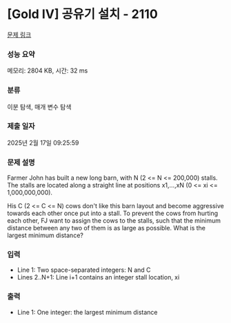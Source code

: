 # [Gold IV] 공유기 설치 - 2110 

[문제 링크](https://www.acmicpc.net/problem/2110) 

### 성능 요약

메모리: 2804 KB, 시간: 32 ms

### 분류

이분 탐색, 매개 변수 탐색

### 제출 일자

2025년 2월 17일 09:25:59

### 문제 설명

<p>Farmer John has built a new long barn, with N (2 <= N <= 200,000) stalls. The stalls are located along a straight line at positions x1,...,xN (0 <= xi <= 1,000,000,000).</p>

<p>His C (2 <= C <= N) cows don't like this barn layout and become aggressive towards each other once put into a stall. To prevent the cows from hurting each other, FJ want to assign the cows to the stalls, such that the minimum distance between any two of them is as large as possible. What is the largest minimum distance?</p>

### 입력 

 <ul>
	<li>Line 1: Two space-separated integers: N and C</li>
	<li>Lines 2..N+1: Line i+1 contains an integer stall location, xi</li>
</ul>

### 출력 

 <ul>
	<li>Line 1: One integer: the largest minimum distance</li>
</ul>

